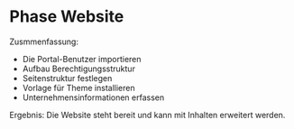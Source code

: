 # Phase Website

Zusmmenfassung:

* Die Portal-Benutzer importieren
* Aufbau Berechtigungsstruktur
* Seitenstruktur festlegen
* Vorlage für Theme installieren
* Unternehmensinformationen erfassen

Ergebnis: Die Website steht bereit und kann mit Inhalten erweitert werden.